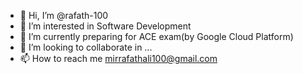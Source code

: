 - 👋 Hi, I’m @rafath-100
- 👀 I’m interested in Software Development
- 🌱 I’m currently preparing for ACE exam(by Google Cloud Platform)
- 💞️ I’m looking to collaborate in ...
- 📫 How to reach me mirrafathali100@gmail.com


